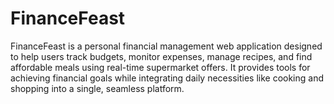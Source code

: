 # FinanceFeast
FinanceFeast is a personal financial management web application designed to help users track budgets, monitor expenses, manage recipes, and find affordable meals using real-time supermarket offers. It provides tools for achieving financial goals while integrating daily necessities like cooking and shopping into a single, seamless platform.
